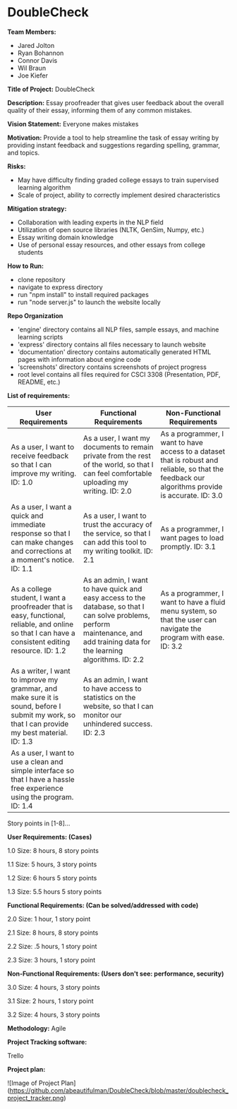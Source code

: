 # DoubleCheck

**Team Members:**
* Jared Jolton
* Ryan Bohannon
* Connor Davis
* Wil Braun
* Joe Kiefer 

**Title of Project:**
DoubleCheck

**Description:**
Essay proofreader that gives user feedback about the overall quality of their essay, informing them of any common mistakes.

**Vision Statement:**
Everyone makes mistakes

**Motivation:**
Provide a tool to help streamline the task of essay writing by providing instant feedback and suggestions regarding spelling, grammar, and topics. 

**Risks:**
* May have difficulty finding graded college essays to train supervised learning algorithm
* Scale of project, ability to correctly implement desired characteristics

**Mitigation strategy:**
* Collaboration with leading experts in the NLP field
* Utilization of open source libraries (NLTK, GenSim, Numpy, etc.)
* Essay writing domain knowledge
* Use of personal essay resources, and other essays from college students

**How to Run:**
* clone repository
* navigate to express directory
* run "npm install" to install required packages
* run "node server.js" to launch the website locally

**Repo Organization**
* 'engine' directory contains all NLP files, sample essays, and machine learning scripts
* 'express' directory contains all files necessary to launch website
* 'documentation' directory contains automatically generated HTML pages with information about engine code
* 'screenshots' directory contains screenshots of project progress
*  root level contains all files required for CSCI 3308 (Presentation, PDF, README, etc.)



**List of requirements:**

| User Requirements | Functional Requirements | Non-Functional Requirements |
|-----------------------------------------------------------------------------------------------------------------------------------------------------|----------------------------------------------------------------------------------------------------------------------------------------------------------------------------------|--------------------------------------------------------------------------------------------------------------------------------------------------------------------------------------------|
| As a user, I want to receive feedback so that I can improve my writing. ID: 1.0 | As a user, I want my documents to remain private from the rest of the world, so that I can feel comfortable uploading my writing. ID: 2.0 | As a programmer, I want to have access to a dataset that is robust and reliable, so that the feedback our algorithms provide is accurate. ID: 3.0  |
| As a user, I want a quick and immediate response so that I can make changes and corrections at a moment's notice. ID: 1.1 | As a user, I want to trust the accuracy of the service, so that I can add this tool to my writing toolkit. ID: 2.1 | As a programmer, I want pages to load promptly. ID: 3.1  |
| As a college student, I want a proofreader that is easy, functional, reliable, and online so that I can have a consistent editing resource. ID: 1.2 | As an admin, I want to have quick and easy access to the database, so that I can solve problems, perform maintenance, and add training data for the learning algorithms. ID: 2.2 | As a programmer, I want to have a fluid menu system, so that the user can navigate the program with ease. ID: 3.2  |
| As a writer, I want to improve my grammar, and make sure it is sound, before I submit my work, so that I can provide my best material. ID: 1.3  | As an admin, I want to have access to statistics on the website, so that I can monitor our unhindered success. ID: 2.3 |  |
| As a user, I want to use a clean and simple interface so that I have a hassle free experience using the program. ID: 1.4 |  |  |

Story points in [1-8]...

**User Requirements: (Cases)**

1.0
Size: 8 hours, 8 story points

1.1 
Size: 5 hours, 3 story points

1.2
Size: 6 hours 5 story points

1.3
Size: 5.5 hours 5 story points

**Functional Requirements: (Can be solved/addressed with code)**

2.0
Size: 1 hour, 1 story point

2.1
Size: 8 hours, 8 story points

2.2
Size: .5 hours, 1 story point

2.3
Size: 3 hours, 1 story point

**Non-Functional Requirements: (Users don't see: performance, security)**

3.0
Size: 4 hours, 3 story points

3.1
Size: 2 hours, 1 story point

3.2
Size: 4 hours, 3 story points

**Methodology:** Agile

**Project Tracking software:**

Trello 

**Project plan:**

![Image of Project Plan]
(https://github.com/abeautifulman/DoubleCheck/blob/master/doublecheck_project_tracker.png)
